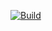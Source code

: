 [![Build](https://github.com/BasedLinux/releng/actions/workflows/build.yml/badge.svg)](https://github.com/BasedLinux/releng/actions/workflows/build.yml)
